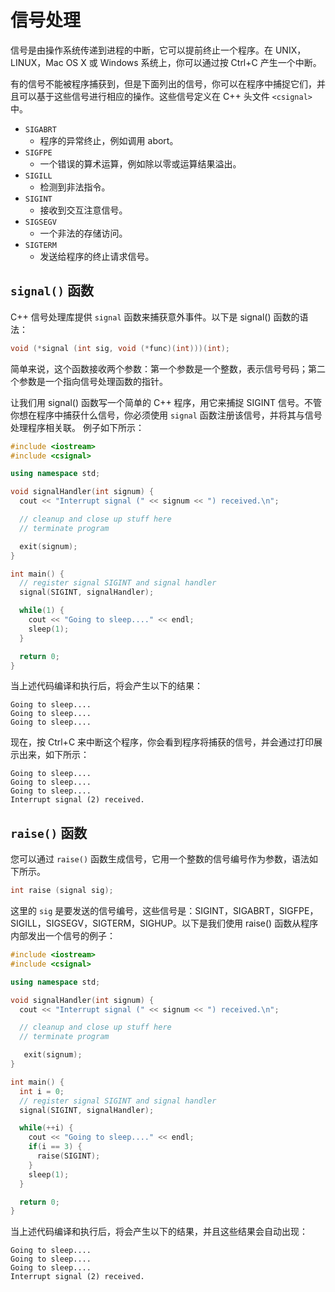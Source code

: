 # 信号处理

信号是由操作系统传递到进程的中断，它可以提前终止一个程序。在 UNIX，LINUX，Mac OS X 或 Windows 系统上，你可以通过按 Ctrl+C 产生一个中断。

有的信号不能被程序捕获到，但是下面列出的信号，你可以在程序中捕捉它们，并且可以基于这些信号进行相应的操作。这些信号定义在 C++ 头文件 `<csignal>` 中。

- `SIGABRT`
    + 程序的异常终止，例如调用 abort。
- `SIGFPE`
    + 一个错误的算术运算，例如除以零或运算结果溢出。
- `SIGILL`
    + 检测到非法指令。
- `SIGINT`
    + 接收到交互注意信号。
- `SIGSEGV`
    + 一个非法的存储访问。
- `SIGTERM`
    + 发送给程序的终止请求信号。

## `signal()` 函数

C++ 信号处理库提供 `signal` 函数来捕获意外事件。以下是 signal() 函数的语法：

```c++
void (*signal (int sig, void (*func)(int)))(int);
```

简单来说，这个函数接收两个参数：第一个参数是一个整数，表示信号号码；第二个参数是一个指向信号处理函数的指针。

让我们用 signal() 函数写一个简单的 C++ 程序，用它来捕捉 SIGINT 信号。不管你想在程序中捕获什么信号，你必须使用 `signal` 函数注册该信号，并将其与信号处理程序相关联。 例子如下所示：

```c++
#include <iostream>
#include <csignal>

using namespace std;

void signalHandler(int signum) {
  cout << "Interrupt signal (" << signum << ") received.\n";

  // cleanup and close up stuff here
  // terminate program

  exit(signum);
}

int main() {
  // register signal SIGINT and signal handler
  signal(SIGINT, signalHandler);

  while(1) {
    cout << "Going to sleep...." << endl;
    sleep(1);
  }

  return 0;
}
```

当上述代码编译和执行后，将会产生以下的结果：

```
Going to sleep....
Going to sleep....
Going to sleep....
```

现在，按 Ctrl+C 来中断这个程序，你会看到程序将捕获的信号，并会通过打印展示出来，如下所示：

```
Going to sleep....
Going to sleep....
Going to sleep....
Interrupt signal (2) received.
```

## `raise()` 函数

您可以通过 `raise()` 函数生成信号，它用一个整数的信号编号作为参数，语法如下所示。

```c++
int raise (signal sig);
```

这里的 `sig` 是要发送的信号编号，这些信号是：SIGINT，SIGABRT，SIGFPE，SIGILL，SIGSEGV，SIGTERM，SIGHUP。以下是我们使用 raise() 函数从程序内部发出一个信号的例子：

```c++
#include <iostream>
#include <csignal>

using namespace std;

void signalHandler(int signum) {
  cout << "Interrupt signal (" << signum << ") received.\n";

  // cleanup and close up stuff here
  // terminate program

   exit(signum);
}

int main() {
  int i = 0;
  // register signal SIGINT and signal handler
  signal(SIGINT, signalHandler);

  while(++i) {
    cout << "Going to sleep...." << endl;
    if(i == 3) {
      raise(SIGINT);
    }
    sleep(1);
  }

  return 0;
}
```

当上述代码编译和执行后，将会产生以下的结果，并且这些结果会自动出现：

```
Going to sleep....
Going to sleep....
Going to sleep....
Interrupt signal (2) received.
```